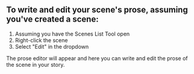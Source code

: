 ## To write and edit your scene's prose, assuming you've created a scene:

1. Assuming you have the Scenes List Tool open
2. Right-click the scene
3. Select "Edit" in the dropdown

The prose editor will appear and here you can write and edit the prose of the scene in your story. 
